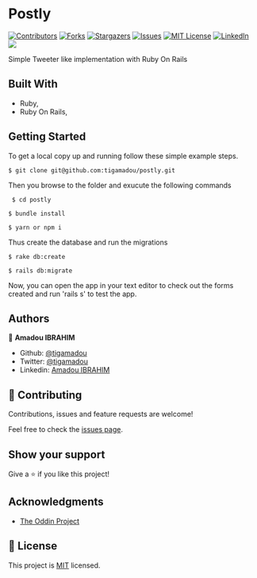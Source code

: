 # Postly
[![Contributors][contributors-shield]][contributors-url]
[![Forks][forks-shield]][forks-url]
[![Stargazers][stars-shield]][stars-url]
[![Issues][issues-shield]][issues-url]
[![MIT License][license-shield]][license-url]
[![LinkedIn][linkedin-shield]][linkedin-url]
![](https://github.com/tigamadou/postly/workflows/Linters/badge.svg)

Simple Tweeter like implementation with Ruby On Rails

## Built With

- Ruby,
- Ruby On Rails,

## Getting Started

To get a local copy up and running follow these simple example steps.
```
$ git clone git@github.com:tigamadou/postly.git
```

Then you browse to the folder and exucute the following commands

```
 $ cd postly
```


```
$ bundle install
```

```
$ yarn or npm i
```



Thus create the database and run the migrations

```
$ rake db:create
```
```
$ rails db:migrate
```


Now, you can open the app in your text editor to check out the forms created and run 'rails s' to test the app.


## Authors


👤 **Amadou IBRAHIM**

- Github: [@tigamadou](https://github.com/tigamadou)
- Twitter: [@tigamadou](https://twitter.com/tigamadou)
- Linkedin: [Amadou IBRAHIM](https://www.linkedin.com/in/amadou-ibrahim-75769167/)

## 🤝 Contributing

Contributions, issues and feature requests are welcome!

Feel free to check the [issues page](issues/).

## Show your support

Give a ⭐️ if you like this project!

## Acknowledgments

- [The Oddin Project](https://www.theodinproject.com/courses/ruby-on-rails/lessons/authentication)

## 📝 License

This project is [MIT](lic.url) licensed.

<!-- MARKDOWN LINKS & IMAGES -->
<!-- https://www.markdownguide.org/basic-syntax/#reference-style-links -->
[contributors-shield]: https://img.shields.io/github/contributors/tigamadou/postly.svg?style=flat-square
[contributors-url]: https://github.com/tigamadou/postly/graphs/contributors
[forks-shield]: https://img.shields.io/github/forks/tigamadou/postly.svg?style=flat-square
[forks-url]: https://github.com/tigamadou/postly/network/members
[stars-shield]: https://img.shields.io/github/stars/tigamadou/postly.svg?style=flat-square
[stars-url]: https://github.com/tigamadou/postly/stargazers
[issues-shield]: https://img.shields.io/github/issues/tigamadou/postly.svg?style=flat-square
[issues-url]: https://github.com/tigamadou/postly/issues
[license-shield]: https://img.shields.io/github/license/tigamadou/postly.svg?style=flat-square
[license-url]: https://github.com/tigamadou/postly/blob/master/LICENSE.txt
[linkedin-shield]: https://img.shields.io/badge/-LinkedIn-black.svg?style=flat-square&logo=linkedin&colorB=555
[linkedin-url]: https://linkedin.com/in/amadou-ibrahim
[product-screenshot]: images/screenshot.png


